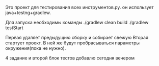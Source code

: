 Это проект для тестирования всех инструментов.ру.
он использует java+testng+gradlew.

Для запуска необходимы команды
./gradlew clean build
./gradlew testStart

Первая удаляет предыдущию сборку и собирает свежую
Вторая стартует проект. В ней же будут пробрасываться
параметры окружения(пока не нужно).

4 задание и второй блок тестов добавлю сегодня вечером